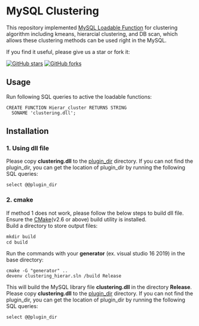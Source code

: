 # MySQL Clustering
This repository implemented [MySQL Loadable Function](https://dev.mysql.com/doc/extending-mysql/8.0/en/adding-loadable-function.html) for clustering algorithm including kmeans, hierarcial clustering, and DB scan, which allows these clustering methods can be used right in the MySQL.

If you find it useful, please give us a star or fork it:

[![GitHub stars](https://img.shields.io/github/stars/curzon01/MySQL-clustering.svg?style=social&label=Star)](https://github.com/Dawson-ma/MySQL-clustering/stargazers) [![GitHub forks](https://img.shields.io/github/forks/curzon01/MySQL-clustering.svg?style=social&label=Fork)](https://github.com/Dawson-ma/MySQL-clustering/network)

## Usage
Run following SQL queries to active the loadable functions:
```
CREATE FUNCTION Hierar_cluster RETURNS STRING
  SONAME 'clustering.dll';
```

## Installation
### 1. Using dll file
Please copy **clustering.dll** to the [plugin_dir](https://dev.mysql.com/doc/refman/8.0/en/server-system-variables.html#sysvar_plugin_dir) directory.
If you can not find the plugin_dir, you can get the location of plugin_dir by running the following SQL queries:
```
select @@plugin_dir
```

### 2. cmake
If method 1 does not work, please follow the below steps to build dll file.
Ensure the [CMake](http://www.cmake.org)(v2.6 or above) build utility is installed.  
Build a directory to store output files:
```C
mkdir build
cd build
```
Run the commands with your **generator** (ex. visual studio 16 2019) in the base directory:
```
cmake -G "generator" ..
devenv clustering_hierar.sln /build Release
```
This will build the MySQL library file **clustering.dll** in the directory **Release**.
Please copy **clustering.dll** to the [plugin_dir](https://dev.mysql.com/doc/refman/8.0/en/server-system-variables.html#sysvar_plugin_dir) directory.
If you can not find the plugin_dir, you can get the location of plugin_dir by running the following SQL queries:
```
select @@plugin_dir
```
